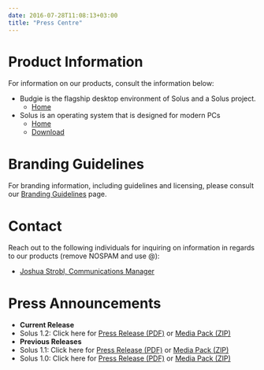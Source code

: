 ```yaml
---
date: 2016-07-28T11:08:13+03:00
title: "Press Centre"
---
```


# Product Information

For information on our products, consult the information below:

- Budgie is the flagship desktop environment of Solus and a Solus project.
  - [Home](/budgie)
- Solus is an operating system that is designed for modern PCs
  - [Home](/solus)
  - [Download](/download)

# Branding Guidelines

For branding information, including guidelines and licensing, please consult our [Branding Guidelines](/branding-guidelines) page.

# Contact

Reach out to the following individuals for inquiring on information in regards to our products (remove NOSPAM and use @):

- [Joshua Strobl, Communications Manager](joshuaATstroblindustries.comNOSPAM)

# Press Announcements

- **Current Release**
 - Solus 1.2: Click here for [Press Release (PDF)](https://drive.google.com/open?id=0B5Ymf8oYXx-PdWxRODNKd0RXVW8)
 or [Media Pack (ZIP)](https://drive.google.com/open?id=0B5Ymf8oYXx-PQVlxZzBWQk1KZzQ)
- **Previous Releases**
 - Solus 1.1: Click here for [Press Release (PDF)](https://drive.google.com/open?id=0B5Ymf8oYXx-PMUZWcXVkYVI4Um8)
 or [Media Pack (ZIP)](https://drive.google.com/open?id=0B5Ymf8oYXx-PQko0RzBsN1J1WDg)
 - Solus 1.0: Click here for [Press Release (PDF)](https://drive.google.com/open?id=0B5Ymf8oYXx-PSURwa2h5T0t6Ulk)
 or [Media Pack (ZIP)](https://drive.google.com/open?id=0B5Ymf8oYXx-PZUo0a2VxcEI5VUU)
